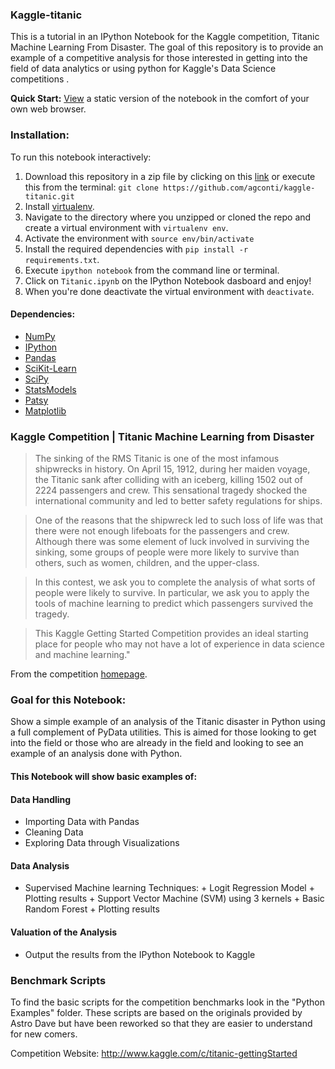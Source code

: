 ### Kaggle-titanic
This is a tutorial in an IPython Notebook for the Kaggle competition, Titanic Machine Learning From Disaster. The goal of this repository is to provide an example of a competitive analysis for those interested in getting into the field of data analytics or using python for Kaggle's Data Science competitions .

**Quick Start:** [View](http://nbviewer.ipython.org/urls/raw.github.com/agconti/kaggle-titanic/master/Titanic.ipynb) a static version of the notebook in the comfort of your own web browser.

### Installation:

To run this notebook interactively:

1. Download this repository in a zip file by clicking on this [link](https://github.com/agconti/kaggle-titanic/archive/master.zip) or execute this from the terminal:
`git clone https://github.com/agconti/kaggle-titanic.git`
2. Install [virtualenv](http://virtualenv.readthedocs.org/en/latest/installation.html).
3. Navigate to the directory where you unzipped or cloned the repo and create a virtual environment with `virtualenv env`.
4. Activate the environment with `source env/bin/activate`
5. Install the required dependencies with `pip install -r requirements.txt`.
6. Execute `ipython notebook` from the command line or terminal.
7. Click on `Titanic.ipynb` on the IPython Notebook dasboard and enjoy!
8. When you're done deactivate the virtual environment with `deactivate`.


#### Dependencies:
* [NumPy](http://www.numpy.org/)
* [IPython](http://ipython.org/)
* [Pandas](http://pandas.pydata.org/)
* [SciKit-Learn](http://scikit-learn.org/stable/)
* [SciPy](http://www.scipy.org/)
* [StatsModels](http://statsmodels.sourceforge.net/)
* [Patsy](http://patsy.readthedocs.org/en/latest/)
* [Matplotlib](http://matplotlib.org/)


### Kaggle Competition | Titanic Machine Learning from Disaster

>The sinking of the RMS Titanic is one of the most infamous shipwrecks in history.  On April 15, 1912, during her maiden voyage, the Titanic sank after colliding with an iceberg, killing 1502 out of 2224 passengers and crew.  This sensational tragedy shocked the international community and led to better safety regulations for ships.

>One of the reasons that the shipwreck led to such loss of life was that there were not enough lifeboats for the passengers and crew.  Although there was some element of luck involved in surviving the sinking, some groups of people were more likely to survive than others, such as women, children, and the upper-class.

>In this contest, we ask you to complete the analysis of what sorts of people were likely to survive.  In particular, we ask you to apply the tools of machine learning to predict which passengers survived the tragedy.

>This Kaggle Getting Started Competition provides an ideal starting place for people who may not have a lot of experience in data science and machine learning."

From the competition [homepage](http://www.kaggle.com/c/titanic-gettingStarted).

### Goal for this Notebook:
Show a simple example of an analysis of the Titanic disaster in Python using a full complement of PyData utilities. This is aimed for those looking to get into the field or those who are already in the field and looking to see an example of an analysis done with Python.

#### This Notebook will show basic examples of:
#### Data Handling
*   Importing Data with Pandas
*   Cleaning Data
*   Exploring Data through Visualizations

#### Data Analysis
*    Supervised Machine learning Techniques:
    +   Logit Regression Model
    +   Plotting results
    +   Support Vector Machine (SVM) using 3 kernels
    +   Basic Random Forest
    +   Plotting results

#### Valuation of the Analysis
*   Output the results from the IPython Notebook to Kaggle


### Benchmark Scripts
To find the basic scripts for the competition benchmarks look in the "Python Examples" folder. These scripts are based on the originals provided by Astro Dave but have been reworked so that they are easier to understand for new comers.

Competition Website: http://www.kaggle.com/c/titanic-gettingStarted
